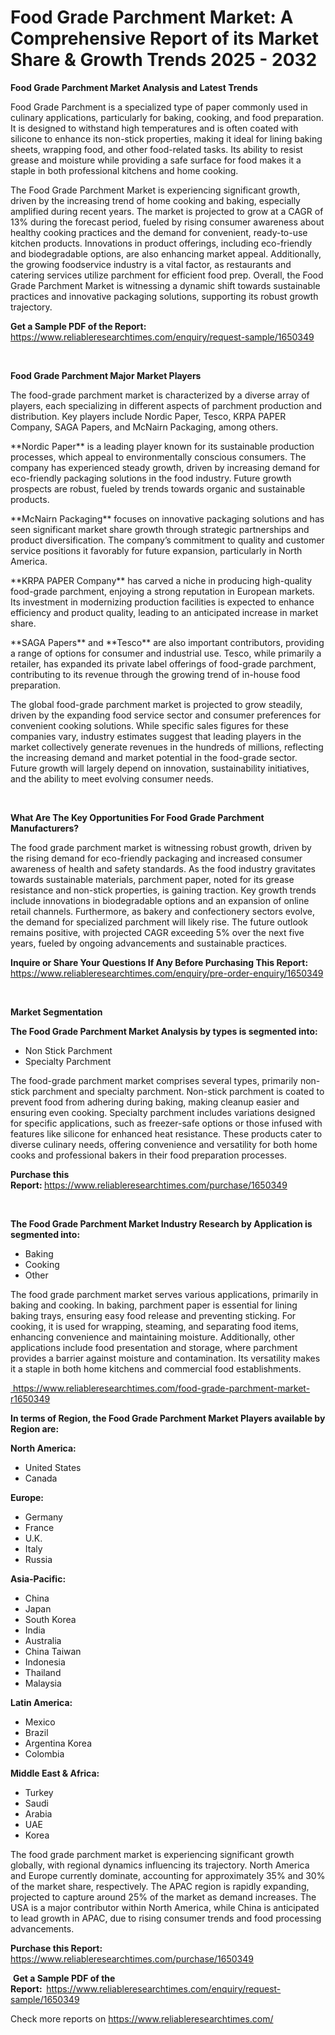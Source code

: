<p><h1>Food Grade Parchment Market: A Comprehensive Report of its Market Share & Growth Trends 2025 - 2032</h1></p><p><strong>Food Grade Parchment Market Analysis and Latest Trends</strong></p>
<p><p>Food Grade Parchment is a specialized type of paper commonly used in culinary applications, particularly for baking, cooking, and food preparation. It is designed to withstand high temperatures and is often coated with silicone to enhance its non-stick properties, making it ideal for lining baking sheets, wrapping food, and other food-related tasks. Its ability to resist grease and moisture while providing a safe surface for food makes it a staple in both professional kitchens and home cooking.</p><p>The Food Grade Parchment Market is experiencing significant growth, driven by the increasing trend of home cooking and baking, especially amplified during recent years. The market is projected to grow at a CAGR of 13% during the forecast period, fueled by rising consumer awareness about healthy cooking practices and the demand for convenient, ready-to-use kitchen products. Innovations in product offerings, including eco-friendly and biodegradable options, are also enhancing market appeal. Additionally, the growing foodservice industry is a vital factor, as restaurants and catering services utilize parchment for efficient food prep. Overall, the Food Grade Parchment Market is witnessing a dynamic shift towards sustainable practices and innovative packaging solutions, supporting its robust growth trajectory.</p></p>
<p><strong>Get a Sample PDF of the Report:&nbsp;</strong> <a href="https://www.reliableresearchtimes.com/enquiry/request-sample/1650349?utm_campaign=3442&utm_medium=2&utm_source=Github&utm_content=ia&utm_term=23032025&utm_id=food-grade-parchment">https://www.reliableresearchtimes.com/enquiry/request-sample/1650349</a></p>
<p>&nbsp;</p>
<p><strong>Food Grade Parchment Major Market Players</strong></p>
<p><p>The food-grade parchment market is characterized by a diverse array of players, each specializing in different aspects of parchment production and distribution. Key players include Nordic Paper, Tesco, KRPA PAPER Company, SAGA Papers, and McNairn Packaging, among others. </p><p>**Nordic Paper** is a leading player known for its sustainable production processes, which appeal to environmentally conscious consumers. The company has experienced steady growth, driven by increasing demand for eco-friendly packaging solutions in the food industry. Future growth prospects are robust, fueled by trends towards organic and sustainable products.</p><p>**McNairn Packaging** focuses on innovative packaging solutions and has seen significant market share growth through strategic partnerships and product diversification. The company’s commitment to quality and customer service positions it favorably for future expansion, particularly in North America.</p><p>**KRPA PAPER Company** has carved a niche in producing high-quality food-grade parchment, enjoying a strong reputation in European markets. Its investment in modernizing production facilities is expected to enhance efficiency and product quality, leading to an anticipated increase in market share.</p><p>**SAGA Papers** and **Tesco** are also important contributors, providing a range of options for consumer and industrial use. Tesco, while primarily a retailer, has expanded its private label offerings of food-grade parchment, contributing to its revenue through the growing trend of in-house food preparation.</p><p>The global food-grade parchment market is projected to grow steadily, driven by the expanding food service sector and consumer preferences for convenient cooking solutions. While specific sales figures for these companies vary, industry estimates suggest that leading players in the market collectively generate revenues in the hundreds of millions, reflecting the increasing demand and market potential in the food-grade sector. Future growth will largely depend on innovation, sustainability initiatives, and the ability to meet evolving consumer needs.</p></p>
<p>&nbsp;</p>
<p><strong>What Are The Key Opportunities For Food Grade Parchment Manufacturers?</strong></p>
<p><p>The food grade parchment market is witnessing robust growth, driven by the rising demand for eco-friendly packaging and increased consumer awareness of health and safety standards. As the food industry gravitates towards sustainable materials, parchment paper, noted for its grease resistance and non-stick properties, is gaining traction. Key growth trends include innovations in biodegradable options and an expansion of online retail channels. Furthermore, as bakery and confectionery sectors evolve, the demand for specialized parchment will likely rise. The future outlook remains positive, with projected CAGR exceeding 5% over the next five years, fueled by ongoing advancements and sustainable practices.</p></p>
<p><strong>Inquire or Share Your Questions If Any Before Purchasing This Report:</strong> <a href="https://www.reliableresearchtimes.com/enquiry/pre-order-enquiry/1650349?utm_campaign=3442&utm_medium=2&utm_source=Github&utm_content=ia&utm_term=23032025&utm_id=food-grade-parchment">https://www.reliableresearchtimes.com/enquiry/pre-order-enquiry/1650349</a></p>
<p>&nbsp;</p>
<p><strong>Market Segmentation</strong></p>
<p><strong>The Food Grade Parchment Market Analysis by types is segmented into:</strong></p>
<p><ul><li>Non Stick Parchment</li><li>Specialty Parchment</li></ul></p>
<p><p>The food-grade parchment market comprises several types, primarily non-stick parchment and specialty parchment. Non-stick parchment is coated to prevent food from adhering during baking, making cleanup easier and ensuring even cooking. Specialty parchment includes variations designed for specific applications, such as freezer-safe options or those infused with features like silicone for enhanced heat resistance. These products cater to diverse culinary needs, offering convenience and versatility for both home cooks and professional bakers in their food preparation processes.</p></p>
<p><strong>Purchase this Report:&nbsp;</strong><a href="https://www.reliableresearchtimes.com/purchase/1650349?utm_campaign=3442&utm_medium=2&utm_source=Github&utm_content=ia&utm_term=23032025&utm_id=food-grade-parchment">https://www.reliableresearchtimes.com/purchase/1650349</a></p>
<p>&nbsp;</p>
<p><strong>The Food Grade Parchment Market Industry Research by Application is segmented into:</strong></p>
<p><ul><li>Baking</li><li>Cooking</li><li>Other</li></ul></p>
<p><p>The food grade parchment market serves various applications, primarily in baking and cooking. In baking, parchment paper is essential for lining baking trays, ensuring easy food release and preventing sticking. For cooking, it is used for wrapping, steaming, and separating food items, enhancing convenience and maintaining moisture. Additionally, other applications include food presentation and storage, where parchment provides a barrier against moisture and contamination. Its versatility makes it a staple in both home kitchens and commercial food establishments.</p></p>
<p><a href="https://www.reliableresearchtimes.com/food-grade-parchment-market-r1650349?utm_campaign=3442&utm_medium=2&utm_source=Github&utm_content=ia&utm_term=23032025&utm_id=food-grade-parchment">&nbsp;https://www.reliableresearchtimes.com/food-grade-parchment-market-r1650349</a></p>
<p><strong>In terms of Region, the Food Grade Parchment Market Players available by Region are:</strong></p>
<p>
    <p> <strong> North America: </strong>
        <ul>
            <li>United States</li>
            <li>Canada</li>
        </ul>
        </p> 
    <p> <strong> Europe: </strong>
        <ul>
            <li>Germany</li>
            <li>France</li>
            <li>U.K.</li>
            <li>Italy</li>
            <li>Russia</li>
        </ul>
        </p> 
    <p> <strong> Asia-Pacific: </strong>
        <ul>
            <li>China</li>
            <li>Japan</li>
            <li>South Korea</li>
            <li>India</li>
            <li>Australia</li>
            <li>China Taiwan</li>
            <li>Indonesia</li>
            <li>Thailand</li>
            <li>Malaysia</li>
        </ul>
        </p> 
    <p> <strong> Latin America: </strong>
        <ul>
            <li>Mexico</li>
            <li>Brazil</li>
            <li>Argentina Korea</li>
            <li>Colombia</li>
        </ul>
        </p> 
    <p> <strong> Middle East & Africa: </strong>
        <ul>
            <li>Turkey</li>
            <li>Saudi</li>
            <li>Arabia</li>
            <li>UAE</li>
            <li>Korea</li>
        </ul>
    </p>
    </p>
<p><p>The food grade parchment market is experiencing significant growth globally, with regional dynamics influencing its trajectory. North America and Europe currently dominate, accounting for approximately 35% and 30% of the market share, respectively. The APAC region is rapidly expanding, projected to capture around 25% of the market as demand increases. The USA is a major contributor within North America, while China is anticipated to lead growth in APAC, due to rising consumer trends and food processing advancements.</p></p>
<p><strong>Purchase this Report: </strong><a href="https://www.reliableresearchtimes.com/purchase/1650349?utm_campaign=3442&utm_medium=2&utm_source=Github&utm_content=ia&utm_term=23032025&utm_id=food-grade-parchment">https://www.reliableresearchtimes.com/purchase/1650349</a></p>
<p>&nbsp;<strong>Get a Sample PDF of the Report:&nbsp;&nbsp;</strong><a href="https://www.reliableresearchtimes.com/enquiry/request-sample/1650349?utm_campaign=3442&utm_medium=2&utm_source=Github&utm_content=ia&utm_term=23032025&utm_id=food-grade-parchment">https://www.reliableresearchtimes.com/enquiry/request-sample/1650349</a></p>
<p><strong></strong></p>
<p>Check more reports on <a href="https://www.reliableresearchtimes.com/?utm_campaign=3442&utm_medium=2&utm_source=Github&utm_content=ia&utm_term=23032025&utm_id=food-grade-parchment">https://www.reliableresearchtimes.com/</a></p>
